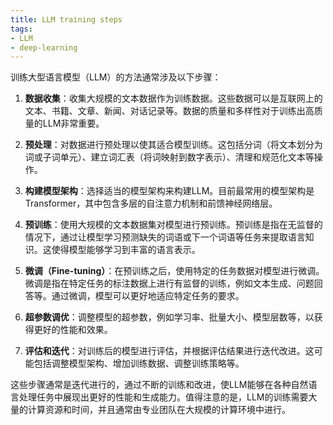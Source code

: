 ```yaml
---
title: LLM training steps
tags:
- LLM
- deep-learning
---
```


训练大型语言模型（LLM）的方法通常涉及以下步骤：

1. **数据收集**：收集大规模的文本数据作为训练数据。这些数据可以是互联网上的文本、书籍、文章、新闻、对话记录等。数据的质量和多样性对于训练出高质量的LLM非常重要。

2. **预处理**：对数据进行预处理以使其适合模型训练。这包括分词（将文本划分为词或子词单元）、建立词汇表（将词映射到数字表示）、清理和规范化文本等操作。

3. **构建模型架构**：选择适当的模型架构来构建LLM。目前最常用的模型架构是Transformer，其中包含多层的自注意力机制和前馈神经网络层。

4. **预训练**：使用大规模的文本数据集对模型进行预训练。预训练是指在无监督的情况下，通过让模型学习预测缺失的词语或下一个词语等任务来提取语言知识。这使得模型能够学习到丰富的语言表示。

5. **微调（Fine-tuning）**：在预训练之后，使用特定的任务数据对模型进行微调。微调是指在特定任务的标注数据上进行有监督的训练，例如文本生成、问题回答等。通过微调，模型可以更好地适应特定任务的要求。

6. **超参数调优**：调整模型的超参数，例如学习率、批量大小、模型层数等，以获得更好的性能和效果。

7. **评估和迭代**：对训练后的模型进行评估，并根据评估结果进行迭代改进。这可能包括调整模型架构、增加训练数据、调整训练策略等。

这些步骤通常是迭代进行的，通过不断的训练和改进，使LLM能够在各种自然语言处理任务中展现出更好的性能和生成能力。值得注意的是，LLM的训练需要大量的计算资源和时间，并且通常由专业团队在大规模的计算环境中进行。